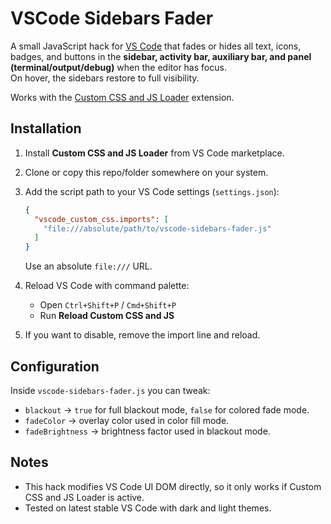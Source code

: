 # VSCode Sidebars Fader

A small JavaScript hack for [VS Code](https://code.visualstudio.com/) that fades or hides all text, icons, badges, and buttons in the **sidebar, activity bar, auxiliary bar, and panel (terminal/output/debug)** when the editor has focus.  
On hover, the sidebars restore to full visibility.

Works with the [Custom CSS and JS Loader](https://marketplace.visualstudio.com/items?itemName=be5invis.vscode-custom-css) extension.

## Installation

1. Install **Custom CSS and JS Loader** from VS Code marketplace.
2. Clone or copy this repo/folder somewhere on your system.
3. Add the script path to your VS Code settings (`settings.json`):

   ```json
   {
     "vscode_custom_css.imports": [
       "file:///absolute/path/to/vscode-sidebars-fader.js"
     ]
   }
   ```

   Use an absolute `file:///` URL.

4. Reload VS Code with command palette:
   - Open `Ctrl+Shift+P` / `Cmd+Shift+P`
   - Run **Reload Custom CSS and JS**

5. If you want to disable, remove the import line and reload.

## Configuration

Inside `vscode-sidebars-fader.js` you can tweak:

- `blackout` → `true` for full blackout mode, `false` for colored fade mode.
- `fadeColor` → overlay color used in color fill mode.
- `fadeBrightness` → brightness factor used in blackout mode.

## Notes

- This hack modifies VS Code UI DOM directly, so it only works if Custom CSS and JS Loader is active.
- Tested on latest stable VS Code with dark and light themes.